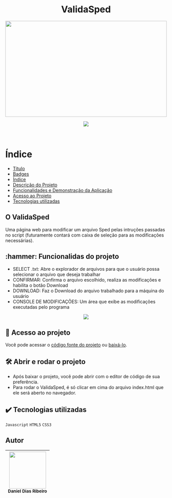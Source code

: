 <h1 align="center" id="título"> ValidaSped </h1>

<img src="analytics-g69fa5ad3b_1920.jpg" height="300vh" width="100%" >
<p align="center">
<img src="https://img.shields.io/static/v1?label=STATUS&message=EM DESENVOLVIMENTO&color=yellow&style=for-the-badge" id="badges">
</p>
<br>

# Índice

* [Título](#título)
* [Badges](#badges)
* [Índice](#índice)
* [Descrição do Projeto](#descrição-do-projeto)
* [Funcionalidades e Demonstração da Aplicação](#funcionalidades-e-demonstração-da-aplicação)
* [Acesso ao Projeto](#acesso-ao-projeto)
* [Tecnologias utilizadas](#tecnologias-utilizadas)

<h2 id="descrição-do-projeto">O ValidaSped</h2>
<p>Uma página web para modificar um arquivo Sped pelas intruções passadas no script (futuramente contará com caixa de seleção para as modificações necessárias).</p>

<h2 id="funcionalidades-e-demonstração-da-aplicação">:hammer: Funcionalidas do projeto</h2>
<ul>
  <li>SELECT .txt: Abre o explorador de arquivos para que o usuário possa selecionar o arquivo que deseja trabalhar</li>
  <li>CONFIRMAR: Confirma o arquivo escolhido, realiza as modificações e habilita o botão Download</li>
  <li>DOWNLOAD: Faz o Download do arquivo trabalhado para a máquina do usuário</li>
  <li>CONSOLE DE MODIFICAÇÕES: Um área que exibe as modificações executadas pelo programa</li>
</ul>
<p align="center">
<img src="Encriptador.gif" >
</p>

<h2 id="acesso-ao-projeto">📁 Acesso ao projeto</h2>
<p>Você pode acessar o <a href=https://github.com/danielribeiroDev/Trabalho/find/master text-decoration="underline">código fonte do projeto</a> ou <a href="https://github.com/danielribeiroDev/Trabalho">baixá-lo</a>.
</p>

<h2>🛠️ Abrir e rodar o projeto</h2>
<ul>
  <li>Após baixar o projeto, você pode abrir com o editor de código de sua preferência.</li>
  <li>Para rodar o ValidaSped, é só clicar em cima do arquivo index.html que ele será aberto no navegador.
</ul>

<h2 id="tecnologias-utilizadas">✔️ Tecnologias utilizadas</h2>

`Javascript` `HTML5` `CSS3` 


<h2>Autor</h2>

| <img src="https://avatars.githubusercontent.com/u/107156257?s=400&u=5ede930d6f6bb49b9a402365786a37dea378d590&v=4" width=115><br><sub>Daniel Dias Ribeiro</sub> |
| :---: |

